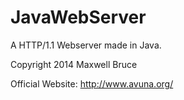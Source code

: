JavaWebServer
=============

A HTTP/1.1 Webserver made in Java.

Copyright 2014 Maxwell Bruce

Official Website: http://www.avuna.org/
